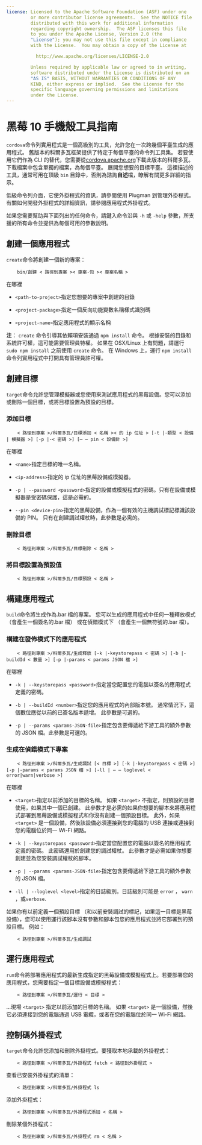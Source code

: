```yaml
---
license: Licensed to the Apache Software Foundation (ASF) under one
         or more contributor license agreements.  See the NOTICE file
         distributed with this work for additional information
         regarding copyright ownership.  The ASF licenses this file
         to you under the Apache License, Version 2.0 (the
         "License"); you may not use this file except in compliance
         with the License.  You may obtain a copy of the License at

           http://www.apache.org/licenses/LICENSE-2.0

         Unless required by applicable law or agreed to in writing,
         software distributed under the License is distributed on an
         "AS IS" BASIS, WITHOUT WARRANTIES OR CONDITIONS OF ANY
         KIND, either express or implied.  See the License for the
         specific language governing permissions and limitations
         under the License.
---
```


# 黑莓 10 手機殼工具指南

`cordova`命令列實用程式是一個高級別的工具，允許您在一次跨幾個平臺生成的應用程式。 舊版本的科爾多瓦框架提供了特定于每個平臺的命令列工具集。 若要使用它們作為 CLI 的替代，您需要從[cordova.apache.org][1]下載此版本的科爾多瓦。 下載檔案中包含單獨的檔案，為每個平臺。 展開您想要的目標平臺。 這裡描述的工具，通常可用在頂級 `bin` 目錄中，否則為諮詢**自述**檔，瞭解有關更多詳細的指示。

 [1]: http://cordova.apache.org

低級命令列介面，它使外掛程式的資訊，請參閱使用 Plugman 到管理外掛程式。有關如何開發外掛程式的詳細資訊，請參閱應用程式外掛程式。

如果您需要幫助與下面列出的任何命令，請鍵入命令沿與 `-h` 或 `-help` 參數，所支援的所有命令並提供為每個可用的參數說明。

## 創建一個應用程式

`create`命令將創建一個新的專案：

        bin/創建 < 路徑到專案 >< 專案-包 >< 專案名稱 >
    

在哪裡

*   `<path-to-project>`指定您想要的專案中創建的目錄

*   `<project-package>`指定一個反向功能變數名稱樣式識別碼

*   `<project-name>`指定應用程式的顯示名稱

**注**： `create` 命令引導其依賴項安裝通過 `npm install` 命令。 根據安裝的目錄和系統許可權，這可能需要管理員特權。 如果在 OSX/Linux 上有問題，請運行 `sudo npm install` 之前使用 `create` 命令。 在 Windows 上，運行 `npm install` 命令列實用程式中打開具有管理員許可權。

## 創建目標

`target`命令允許您管理模擬器或您使用來測試應用程式的黑莓設備。您可以添加或刪除一個目標，或將目標設置為預設的目標。

### 添加目標

        < 路徑到專案 >/科爾多瓦/目標添加 < 名稱 >< 的 ip 位址 > [-t |-類型 < 設備 | 模擬器 >] [-p |-< 密碼 >] [— — pin < 設備針 >]
    

在哪裡

*   `<name>`指定目標的唯一名稱。

*   `<ip-address>`指定的 ip 位址的黑莓設備或模擬器。

*   `-p | --password <password>`指定的設備或模擬程式的密碼。只有在設備或模擬器是受密碼保護，這是必需的。

*   `--pin <device-pin>`指定的黑莓設備，作為一個有效的主機調試標記標識該設備的 PIN。 只有在創建調試權杖時，此參數是必需的。

### 刪除目標

        < 路徑到專案 >/科爾多瓦/目標刪除 < 名稱 >
    

### 將目標設置為預設值

        < 路徑到專案 >/科爾多瓦/目標預設 < 名稱 >
    

## 構建應用程式

`build`命令將生成作為.bar 檔的專案。 您可以生成的應用程式中任何一種釋放模式 （會產生一個簽名的.bar 檔） 或在偵錯模式下 （會產生一個無符號的.bar 檔）。

### 構建在發佈模式下的應用程式

        < 路徑到專案 >/科爾多瓦/生成釋放 [-k |-keystorepass < 密碼 >] [-b |-buildId < 數量 >] [-p |-params < params JSON 檔 >]
    

在哪裡

*   `-k | --keystorepass <password>`指定當您配置您的電腦以簽名的應用程式定義的密碼。

*   `-b | --buildId <number>`指定您的應用程式的內部版本號。 通常情況下，這個數位應從以前的已簽名版本遞增。 此參數是可選的。

*   `-p | --params <params-JSON-file>`指定包含要傳遞給下游工具的額外參數的 JSON 檔。此參數是可選的。

### 生成在偵錯模式下專案

        < 路徑到專案 >/科爾多瓦/生成調試 [< 目標 >] [-k |-keystorepass < 密碼 >] [-p |-params < params JSON 檔 >] [-ll | — — loglevel < error|warn|verbose >]
    

在哪裡

*   `<target>`指定以前添加的目標的名稱。 如果 `<target>` 不指定，則預設的目標使用，如果其中一個已創建。 此參數才是必需的如果你想要的腳本來將應用程式部署到黑莓設備或模擬程式和你沒有創建一個預設目標。 此外，如果 `<target>` 是一個設備，然後該設備必須連接到您的電腦的 USB 連接或連接到您的電腦位於同一 Wi-Fi 網路。

*   `-k | --keystorepass <password>`指定當您配置您的電腦以簽名的應用程式定義的密碼。 此密碼還用於創建您的調試權杖。 此參數才是必需如果你想要創建並為您安裝調試權杖的腳本。

*   `-p | --params <params-JSON-file>`指定包含要傳遞給下游工具的額外參數的 JSON 檔。

*   `-ll | --loglevel <level>`指定的日誌級別。日誌級別可能是 `error` ， `warn` ，或`verbose`.

如果你有以前定義一個預設目標 （和以前安裝調試的標記，如果這一目標是黑莓設備），您可以使用運行該腳本沒有參數和腳本包您的應用程式並將它部署到的預設目標。 例如：

        < 路徑到專案 >/科爾多瓦/生成調試
    

## 運行應用程式

`run`命令將部署應用程式的最新生成指定的黑莓設備或模擬程式上。若要部署您的應用程式，您需要指定一個目標設備或模擬程式：

        < 路徑到專案 >/科爾多瓦/運行 < 目標 >
    

...現場 `<target>` 指定以前添加的目標的名稱。 如果 `<target>` 是一個設備，然後它必須連接到您的電腦通過 USB 電纜，或者在您的電腦位於同一 Wi-Fi 網路。

## 控制碼外掛程式

`target`命令允許您添加和刪除外掛程式。要獲取本地承載的外掛程式：

        < 路徑到專案 >/科爾多瓦/外掛程式 fetch < 路徑到外掛程式 >
    

查看已安裝外掛程式的清單：

        < 路徑到專案 >/科爾多瓦/外掛程式 ls
    

添加外掛程式：

        < 路徑到專案 >/科爾多瓦/外掛程式添加 < 名稱 >
    

刪除某個外掛程式：

        < 路徑到專案 >/科爾多瓦/外掛程式 rm < 名稱 >